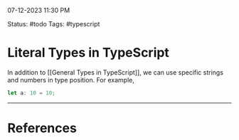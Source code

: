 07-12-2023 11:30 PM

Status: #todo
Tags: #typescript 

# Literal Types in TypeScript

In addition to [[General Types in TypeScript]], we can use specific strings and numbers in type position. For example,

```ts
let a: 10 = 10;
```


---
# References